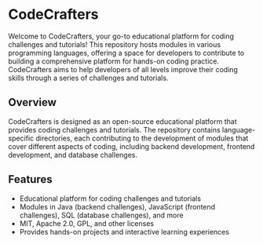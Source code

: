 # CodeCrafters

Welcome to CodeCrafters, your go-to educational platform for coding challenges and tutorials! This repository hosts modules in various programming languages, offering a space for developers to contribute to building a comprehensive platform for hands-on coding practice. CodeCrafters aims to help developers of all levels improve their coding skills through a series of challenges and tutorials.

## Overview

CodeCrafters is designed as an open-source educational platform that provides coding challenges and tutorials. The repository contains language-specific directories, each contributing to the development of modules that cover different aspects of coding, including backend development, frontend development, and database challenges.

## Features

- Educational platform for coding challenges and tutorials
- Modules in Java (backend challenges), JavaScript (frontend challenges), SQL (database challenges), and more
- MIT, Apache 2.0, GPL, and other licenses
- Provides hands-on projects and interactive learning experiences
